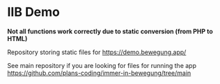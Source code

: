 # IIB Demo
**Not all functions work correctly due to static conversion (from PHP to HTML)**

Repository storing static files for https://demo.bewegung.app/

See main repository if you are looking for files for running the app https://github.com/plans-coding/immer-in-bewegung/tree/main
